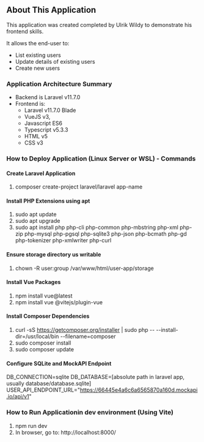 ## About This Application

This application was created completed by Ulrik Wildy to demonstrate his frontend skills.  

It allows the end-user to:
   - List existing users
   - Update details of existing users
   - Create new users

### Application Architecture Summary
- Backend is Laravel v11.7.0
- Frontend is:
   - Laravel v11.7.0 Blade
   - VueJS v3,
   - Javascript ES6
   - Typescript v5.3.3
   - HTML v5
   - CSS v3
 

### How to Deploy Application (Linux Server or WSL) - Commands

#### Create Laravel Application
  1) composer create-project laravel/laravel app-name
   
#### Install PHP Extensions using apt
  1) sudo apt update
  2) sudo apt upgrade
  3) sudo apt install php php-cli php-common php-mbstring php-xml php-zip php-mysql php-pgsql php-sqlite3 php-json php-bcmath php-gd php-tokenizer php-xmlwriter php-curl
  
#### Ensure storage directory us writable 
  1) chown -R user:group /var/www/html/user-app/storage

#### Install Vue Packages
  1) npm install vue@latest
  2) npm install vue @vitejs/plugin-vue

#### Install Composer Dependencies
  1) curl -sS https://getcomposer.org/installer | sudo php -- --install-dir=/usr/local/bin --filename=composer
  2) sudo composer install
  3) sudo composer update

#### Configure SQLite and MockAPI Endpoint
  DB_CONNECTION=sqlite
  DB_DATABASE=[absolute path in laravel app, usually database/database.sqlite] 
  USER_API_ENDPOINT_URL="https://66445e4a6c6a6565870a160d.mockapi.io/api/v1"  

### How to Run Applicationin dev environment (Using Vite)
   1) npm run dev
   2) In browser, go to: http://localhost:8000/
